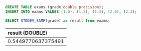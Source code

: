 ``` sql
CREATE TABLE exams (grade double precision);
INSERT INTO exams VALUES (1.0), (1.3), (1.3), (2.0), (2.3);
```

``` sql
SELECT STDDEV_SAMP(grade) as result from exams;
```

| result (DOUBLE) |
| :--- |
| 0.5449770637375491 |